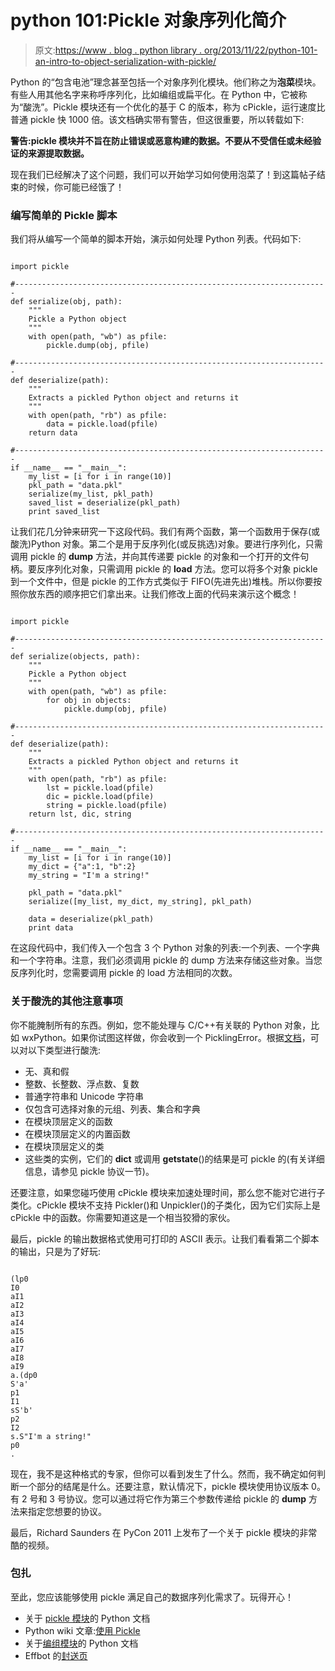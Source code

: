 # python 101:Pickle 对象序列化简介

> 原文:[https://www . blog . python library . org/2013/11/22/python-101-an-intro-to-object-serialization-with-pickle/](https://www.blog.pythonlibrary.org/2013/11/22/python-101-an-intro-to-object-serialization-with-pickle/)

Python 的“包含电池”理念甚至包括一个对象序列化模块。他们称之为**泡菜**模块。有些人用其他名字来称呼序列化，比如编组或扁平化。在 Python 中，它被称为“酸洗”。Pickle 模块还有一个优化的基于 C 的版本，称为 cPickle，运行速度比普通 pickle 快 1000 倍。该文档确实带有警告，但这很重要，所以转载如下:

**警告:pickle 模块并不旨在防止错误或恶意构建的数据。不要从不受信任或未经验证的来源提取数据。**

现在我们已经解决了这个问题，我们可以开始学习如何使用泡菜了！到这篇帖子结束的时候，你可能已经饿了！

### 编写简单的 Pickle 脚本

我们将从编写一个简单的脚本开始，演示如何处理 Python 列表。代码如下:

```

import pickle

#----------------------------------------------------------------------
def serialize(obj, path):
    """
    Pickle a Python object
    """
    with open(path, "wb") as pfile:
        pickle.dump(obj, pfile)

#----------------------------------------------------------------------
def deserialize(path):
    """
    Extracts a pickled Python object and returns it
    """
    with open(path, "rb") as pfile:
        data = pickle.load(pfile)
    return data

#----------------------------------------------------------------------
if __name__ == "__main__":
    my_list = [i for i in range(10)]
    pkl_path = "data.pkl"
    serialize(my_list, pkl_path)
    saved_list = deserialize(pkl_path)
    print saved_list

```

让我们花几分钟来研究一下这段代码。我们有两个函数，第一个函数用于保存(或酸洗)Python 对象。第二个是用于反序列化(或反挑选)对象。要进行序列化，只需调用 pickle 的 **dump** 方法，并向其传递要 pickle 的对象和一个打开的文件句柄。要反序列化对象，只需调用 pickle 的 **load** 方法。您可以将多个对象 pickle 到一个文件中，但是 pickle 的工作方式类似于 FIFO(先进先出)堆栈。所以你要按照你放东西的顺序把它们拿出来。让我们修改上面的代码来演示这个概念！

```

import pickle

#----------------------------------------------------------------------
def serialize(objects, path):
    """
    Pickle a Python object
    """
    with open(path, "wb") as pfile:
        for obj in objects:
            pickle.dump(obj, pfile)

#----------------------------------------------------------------------
def deserialize(path):
    """
    Extracts a pickled Python object and returns it
    """
    with open(path, "rb") as pfile:
        lst = pickle.load(pfile)
        dic = pickle.load(pfile)
        string = pickle.load(pfile)
    return lst, dic, string

#----------------------------------------------------------------------
if __name__ == "__main__":
    my_list = [i for i in range(10)]
    my_dict = {"a":1, "b":2}
    my_string = "I'm a string!"

    pkl_path = "data.pkl"
    serialize([my_list, my_dict, my_string], pkl_path)

    data = deserialize(pkl_path)
    print data

```

在这段代码中，我们传入一个包含 3 个 Python 对象的列表:一个列表、一个字典和一个字符串。注意，我们必须调用 pickle 的 dump 方法来存储这些对象。当您反序列化时，您需要调用 pickle 的 load 方法相同的次数。

### 关于酸洗的其他注意事项

你不能腌制所有的东西。例如，您不能处理与 C/C++有关联的 Python 对象，比如 wxPython。如果你试图这样做，你会收到一个 PicklingError。根据[文档](http://docs.python.org/2/library/pickle.html#what-can-be-pickled-and-unpickled)，可以对以下类型进行酸洗:

*   无、真和假
*   整数、长整数、浮点数、复数
*   普通字符串和 Unicode 字符串
*   仅包含可选择对象的元组、列表、集合和字典
*   在模块顶层定义的函数
*   在模块顶层定义的内置函数
*   在模块顶层定义的类
*   这些类的实例，它们的 __dict__ 或调用 __getstate__()的结果是可 pickle 的(有关详细信息，请参见 pickle 协议一节)。

还要注意，如果您碰巧使用 cPickle 模块来加速处理时间，那么您不能对它进行子类化。cPickle 模块不支持 Pickler()和 Unpickler()的子类化，因为它们实际上是 cPickle 中的函数。你需要知道这是一个相当狡猾的家伙。

最后，pickle 的输出数据格式使用可打印的 ASCII 表示。让我们看看第二个脚本的输出，只是为了好玩:

```

(lp0
I0
aI1
aI2
aI3
aI4
aI5
aI6
aI7
aI8
aI9
a.(dp0
S'a'
p1
I1
sS'b'
p2
I2
s.S"I'm a string!"
p0
.

```

现在，我不是这种格式的专家，但你可以看到发生了什么。然而，我不确定如何判断一个部分的结尾是什么。还要注意，默认情况下，pickle 模块使用协议版本 0。有 2 号和 3 号协议。您可以通过将它作为第三个参数传递给 pickle 的 **dump** 方法来指定您想要的协议。

最后，Richard Saunders 在 PyCon 2011 上发布了一个关于 pickle 模块的非常酷的视频。

### 包扎

至此，您应该能够使用 pickle 满足自己的数据序列化需求了。玩得开心！

*   关于 [pickle 模块](http://docs.python.org/2/library/pickle.html)的 Python 文档
*   Python wiki 文章:[使用 Pickle](https://wiki.python.org/moin/UsingPickle)
*   关于[编组模块](http://docs.python.org/library/marshal.html)的 Python 文档
*   Effbot 的[封送页](http://effbot.org/librarybook/marshal.htm)